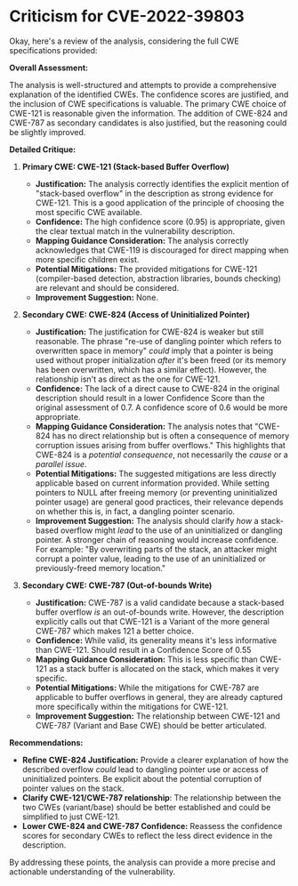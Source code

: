 # Criticism for CVE-2022-39803

Okay, here's a review of the analysis, considering the full CWE specifications provided:

**Overall Assessment:**

The analysis is well-structured and attempts to provide a comprehensive explanation of the identified CWEs. The confidence scores are justified, and the inclusion of CWE specifications is valuable. The primary CWE choice of CWE-121 is reasonable given the information. The addition of CWE-824 and CWE-787 as secondary candidates is also justified, but the reasoning could be slightly improved.

**Detailed Critique:**

1.  **Primary CWE: CWE-121 (Stack-based Buffer Overflow)**
    *   **Justification:** The analysis correctly identifies the explicit mention of "stack-based overflow" in the description as strong evidence for CWE-121. This is a good application of the principle of choosing the most specific CWE available.
    *   **Confidence:** The high confidence score (0.95) is appropriate, given the clear textual match in the vulnerability description.
    *   **Mapping Guidance Consideration:** The analysis correctly acknowledges that CWE-119 is discouraged for direct mapping when more specific children exist.
    *   **Potential Mitigations:** The provided mitigations for CWE-121 (compiler-based detection, abstraction libraries, bounds checking) are relevant and should be considered.
    *   **Improvement Suggestion:** None.

2.  **Secondary CWE: CWE-824 (Access of Uninitialized Pointer)**
    *   **Justification:** The justification for CWE-824 is weaker but still reasonable. The phrase "re-use of dangling pointer which refers to overwritten space in memory" *could* imply that a pointer is being used without proper initialization *after* it's been freed (or its memory has been overwritten, which has a similar effect). However, the relationship isn't as direct as the one for CWE-121.
    *   **Confidence:** The lack of a direct cause to CWE-824 in the original description should result in a lower Confidence Score than the original assessment of 0.7. A confidence score of 0.6 would be more appropriate.
    *   **Mapping Guidance Consideration:** The analysis notes that "CWE-824 has no direct relationship but is often a consequence of memory corruption issues arising from buffer overflows." This highlights that CWE-824 is a *potential consequence*, not necessarily the *cause* or a *parallel issue*.
    *   **Potential Mitigations:** The suggested mitigations are less directly applicable based on current information provided. While setting pointers to NULL after freeing memory (or preventing uninitialized pointer usage) are general good practices, their relevance depends on whether this is, in fact, a dangling pointer scenario.
    *   **Improvement Suggestion:** The analysis should clarify *how* a stack-based overflow might *lead* to the use of an uninitialized or dangling pointer. A stronger chain of reasoning would increase confidence. For example: "By overwriting parts of the stack, an attacker might corrupt a pointer value, leading to the use of an uninitialized or previously-freed memory location."

3.  **Secondary CWE: CWE-787 (Out-of-bounds Write)**
    *   **Justification:** CWE-787 is a valid candidate because a stack-based buffer overflow *is* an out-of-bounds write. However, the description explicitly calls out that CWE-121 is a Variant of the more general CWE-787 which makes 121 a better choice.
    *   **Confidence:** While valid, its generality means it's less informative than CWE-121. Should result in a Confidence Score of 0.55
    *   **Mapping Guidance Consideration:** This is less specific than CWE-121 as a stack buffer is allocated on the stack, which makes it very specific.
    *   **Potential Mitigations:** While the mitigations for CWE-787 are applicable to buffer overflows in general, they are already captured more specifically within the mitigations for CWE-121.
    *   **Improvement Suggestion:** The relationship between CWE-121 and CWE-787 (Variant and Base CWE) should be better articulated.

**Recommendations:**

*   **Refine CWE-824 Justification:** Provide a clearer explanation of how the described overflow *could* lead to dangling pointer use or access of uninitialized pointers. Be explicit about the potential corruption of pointer values on the stack.
*   **Clarify CWE-121/CWE-787 relationship**: The relationship between the two CWEs (variant/base) should be better established and could be simplified to just CWE-121.
*   **Lower CWE-824 and CWE-787 Confidence:** Reassess the confidence scores for secondary CWEs to reflect the less direct evidence in the description.

By addressing these points, the analysis can provide a more precise and actionable understanding of the vulnerability.